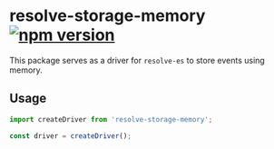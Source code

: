 # **resolve-storage-memory** [![npm version](https://badge.fury.io/js/resolve-storage-memory.svg)](https://badge.fury.io/js/resolve-storage-memory)

This package serves as a driver for `resolve-es` to store events using memory.

## Usage

```js
import createDriver from 'resolve-storage-memory';

const driver = createDriver();
```
